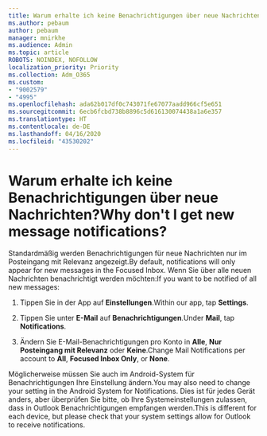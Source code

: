 ```yaml
---
title: Warum erhalte ich keine Benachrichtigungen über neue Nachrichten?
ms.author: pebaum
author: pebaum
manager: mnirkhe
ms.audience: Admin
ms.topic: article
ROBOTS: NOINDEX, NOFOLLOW
localization_priority: Priority
ms.collection: Adm_O365
ms.custom:
- "9002579"
- "4995"
ms.openlocfilehash: ada62b017df0c743071fe67077aadd966cf5e651
ms.sourcegitcommit: 6ecb6fcbd738b8896c5d616130074438a1a6e357
ms.translationtype: HT
ms.contentlocale: de-DE
ms.lasthandoff: 04/16/2020
ms.locfileid: "43530202"
---
```

# <a name="why-dont-i-get-new-message-notifications"></a><span data-ttu-id="793f3-102">Warum erhalte ich keine Benachrichtigungen über neue Nachrichten?</span><span class="sxs-lookup"><span data-stu-id="793f3-102">Why don't I get new message notifications?</span></span>

<span data-ttu-id="793f3-103">Standardmäßig werden Benachrichtigungen für neue Nachrichten nur im Posteingang mit Relevanz angezeigt.</span><span class="sxs-lookup"><span data-stu-id="793f3-103">By default, notifications will only appear for new messages in the Focused Inbox.</span></span> <span data-ttu-id="793f3-104">Wenn Sie über alle neuen Nachrichten benachrichtigt werden möchten:</span><span class="sxs-lookup"><span data-stu-id="793f3-104">If you want to be notified of all new messages:</span></span>

1. <span data-ttu-id="793f3-105">Tippen Sie in der App auf **Einstellungen**.</span><span class="sxs-lookup"><span data-stu-id="793f3-105">Within our app, tap **Settings**.</span></span>

2. <span data-ttu-id="793f3-106">Tippen Sie unter **E-Mail** auf **Benachrichtigungen**.</span><span class="sxs-lookup"><span data-stu-id="793f3-106">Under **Mail**, tap **Notifications**.</span></span>

3. <span data-ttu-id="793f3-107">Ändern Sie E-Mail-Benachrichtigungen pro Konto in **Alle**, **Nur Posteingang mit Relevanz** oder **Keine**.</span><span class="sxs-lookup"><span data-stu-id="793f3-107">Change Mail Notifications per account to **All**, **Focused Inbox Only**, or **None**.</span></span>

<span data-ttu-id="793f3-108">Möglicherweise müssen Sie auch im Android-System für Benachrichtigungen Ihre Einstellung ändern.</span><span class="sxs-lookup"><span data-stu-id="793f3-108">You may also need to change your setting in the Android System for Notifications.</span></span> <span data-ttu-id="793f3-109">Dies ist für jedes Gerät anders, aber überprüfen Sie bitte, ob Ihre Systemeinstellungen zulassen, dass in Outlook Benachrichtigungen empfangen werden.</span><span class="sxs-lookup"><span data-stu-id="793f3-109">This is different for each device, but please check that your system settings allow for Outlook to receive notifications.</span></span>
